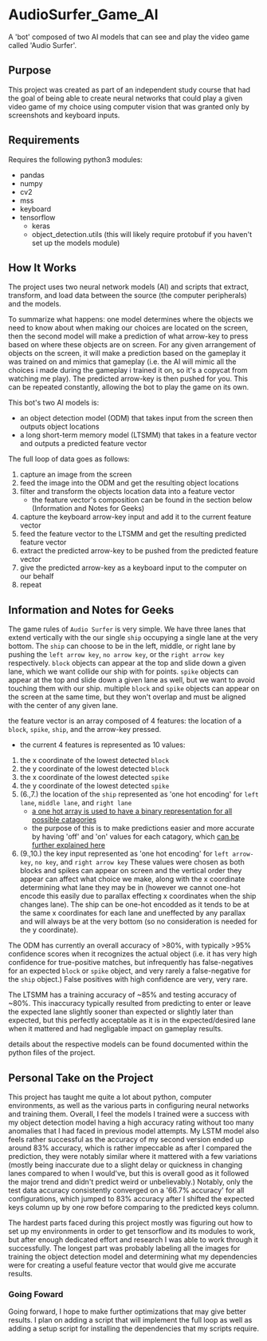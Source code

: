 # AudioSurfer_Game_AI
A 'bot' composed of two AI models that can see and play the video game called 'Audio Surfer'. 

## Purpose
This project was created as part of an independent study course that had the goal of being able to create neural networks that could play a given video game of my choice using computer vision that was granted only by screenshots and keyboard inputs. 

## Requirements
Requires the following python3 modules:
* pandas
* numpy
* cv2
* mss
* keyboard
* tensorflow
  * keras
  * object_detection.utils (this will likely require protobuf if you haven't set up the models module)

## How It Works
The project uses two neural network models (AI) and scripts that extract, transform, and load data between the source (the computer peripherals) and the models. 

To summarize what happens: one model determines where the objects we need to know about when making our choices are located on the screen, then the second model will make a prediction of what arrow-key to press based on where these objects are on screen. For any given arrangement of objects on the screen, it will make a prediction based on the gameplay it was trained on and mimics that gameplay (i.e. the AI will mimic all the choices i made during the gameplay i trained it on, so it's a copycat from watching me play). The predicted arrow-key is then pushed for you. This can be repeated constantly, allowing the bot to play the game on its own.

This bot's two AI models is: 
* an object detection model (ODM) that takes input from the screen then outputs object locations
* a long short-term memory model (LTSMM) that takes in a feature vector and outputs a predicted feature vector

The full loop of data goes as follows:
1. capture an image from the screen
2. feed the image into the ODM and get the resulting object locations
3. filter and transform the objects location data into a feature vector
   * the feature vector's composition can be found in the section below (Information and Notes for Geeks)
4. capture the keyboard arrow-key input and add it to the current feature vector
5. feed the feature vector to the LTSMM and get the resulting predicted feature vector
6. extract the predicted arrow-key to be pushed from the predicted feature vector
7. give the predicted arrow-key as a keyboard input to the computer on our behalf
8. repeat

## Information and Notes for Geeks
The game rules of `Audio Surfer` is very simple. We have three lanes that extend vertically with the our single `ship` occupying a single lane at the very bottom. The `ship` can choose to be in the left, middle, or right lane by pushing the `left arrow key`, `no arrow key`, or the `right arrow key` respectively. `block` objects can appear at the top and slide down a given lane, which we want collide our ship with for points. `spike` objects can appear at the top and slide down a given lane as well, but we want to avoid touching them with our ship. multiple `block` and `spike` objects can appear on the screen at the same time, but they won't overlap and must be aligned with the center of any given lane.

the feature vector is an array composed of 4 features: the location of a `block`, `spike`, `ship`, and the arrow-key pressed. 
*  the current 4 features is represented as 10 values:
1. the x coordinate of the lowest detected `block`
2. the y coordinate of the lowest detected `block`
3. the x coordinate of the lowest detected `spike`
4. the y coordinate of the lowest detected `spike`
5. (6.,7.) the location of the `ship` represented as 'one hot encoding' for `left lane`, `middle lane`, and `right lane`
   * [a one hot array is used to have a binary representation for all possible catagories](https://en.wikipedia.org/wiki/One-hot)
   * the purpose of this is to make predictions easier and more accurate by having 'off' and 'on' values for each catagory, which [can be further explained here](https://machinelearningmastery.com/why-one-hot-encode-data-in-machine-learning/)
8. (9.,10.) the key input represented as 'one hot encoding' for `left arrow-key`, `no key`, and `right arrow key`
These values were chosen as both blocks and spikes can appear on screen and the vertical order they appear can affect what choice we make, along with the x coordinate determining what lane they may be in (however we cannot one-hot encode this easily due to parallax effecting x coordinates when the ship changes lane). The ship can be one-hot encodded as it tends to be at the same x coordinates for each lane and uneffected by any parallax and will always be at the very bottom (so no consideration is needed for the y coordinate).

The ODM has currently an overall accuracy of >80%, with typically >95% confidence scores when it recognizes the actual object (i.e. it has very high confidence for true-positive matches, but infrequently has false-negatives for an expected `block` or `spike` object, and very rarely a false-negative for the `ship` object.) False positives with high confidence are very, very rare.

The LTSMM has a training accuracy of ~85% and testing accuracy of ~80%. This inaccuracy typically resulted from predicting to enter or leave the expected lane slightly sooner than expected or slightly later than expected, but this perfectly acceptable as it is in the expected/desired lane when it mattered and had negligable impact on gameplay results.

details about the respective models can be found documented within the python files of the project.

## Personal Take on the Project
This project has taught me quite a lot about python, computer environments, as well as the various parts in configuring neural networks and training them. Overall, I feel the models I trained were a success with my object detection model having a high accuracy rating without too many anomalies that I had faced in previous model attempts. My LSTM model also feels rather successful as the accuracy of my second version ended up around 83% accuracy, which is rather impeccable as after I compared the prediction, they were notably similar where it mattered with a few variations (mostly being inaccurate due to a slight delay or quickness in changing lanes compared to when I would've, but this is overall good as it followed the major trend and didn't predict weird or unbelievably.) Notably, only the test data accuracy consistently converged on a '66.7% accuracy' for all configurations, which jumped to 83% accuracy after I shifted the expected keys column up by one row before comparing to the predicted keys column. 

The hardest parts faced during this project mostly was figuring out how to set up my environments in order to get tensorflow and its modules to work, but after enough dedicated effort and research I was able to work through it successfully. The longest part was probably labeling all the images for training the object detection model and determining what my dependencies were for creating a useful feature vector that would give me accurate results. 

### Going Foward
Going forward, I hope to make further optimizations that may give better results. I plan on adding a script that will implement the full loop as well as adding a setup script for installing the dependencies that my scripts require.
